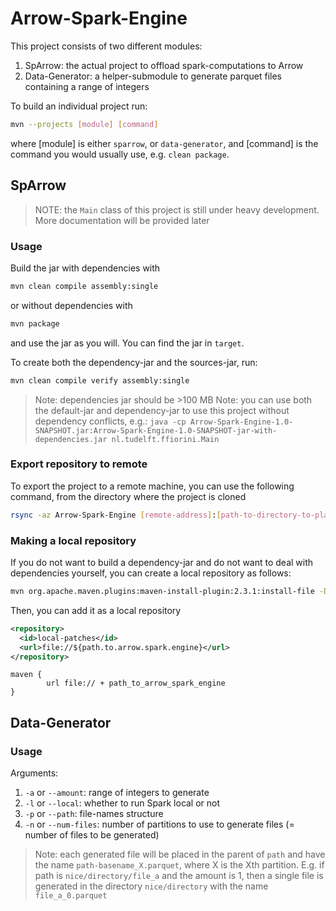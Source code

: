 # Arrow-Spark-Engine
This project consists of two different modules:
1. SpArrow: the actual project to offload spark-computations to Arrow
2. Data-Generator: a helper-submodule to generate parquet files containing a range of integers

To build an individual project run:
```bash
mvn --projects [module] [command]
```
where [module] is either `sparrow`, or `data-generator`,
and [command] is the command you would usually use, e.g. `clean package`.

## SpArrow
> NOTE: the `Main` class of this project is still under heavy development. More documentation will be provided later

### Usage
Build the jar with dependencies with
```bash
mvn clean compile assembly:single
```
or without dependencies with
```bash
mvn package
```
and use the jar as you will. You can find the jar in `target`.

To create both the dependency-jar and the sources-jar, run:
```bash
mvn clean compile verify assembly:single
```
>Note: dependencies jar should be >100 MB
>Note: you can use both the default-jar and dependency-jar to use this project without dependency conflicts, e.g.:
> `java -cp Arrow-Spark-Engine-1.0-SNAPSHOT.jar:Arrow-Spark-Engine-1.0-SNAPSHOT-jar-with-dependencies.jar nl.tudelft.ffiorini.Main`

### Export repository to remote
To export the project to a remote machine, you can use the following command, from the directory where the project is cloned
```bash
rsync -az Arrow-Spark-Engine [remote-address]:[path-to-directory-to-place-project-directory]/ --filter=':- .gitignore' --exclude='Arrow-Spark-Engine/.git'
```

### Making a local repository
If you do not want to build a dependency-jar and do not want to deal with dependencies yourself,
you can create a local repository as follows:
```bash 
mvn org.apache.maven.plugins:maven-install-plugin:2.3.1:install-file -Dfile=target/Arrow-Spark-Engine-1.0-SNAPSHOT.jar -DgroupId=nl.tudelft.abs.ffiorini -DartifactId=Arrow-Spark-Engine -Dversion=1.0-SNAPSHOT -Dpackaging=jar -DlocalRepositoryPath=.
```
Then, you can add it as a local repository
```xml
<repository>
  <id>local-patches</id>
  <url>file://${path.to.arrow.spark.engine}</url>
</repository>
```

```gradle.build
maven {
        url file:// + path_to_arrow_spark_engine
}
```

## Data-Generator

### Usage
Arguments:
1. `-a` or `--amount`: range of integers to generate
2. `-l` or `--local`: whether to run Spark local or not
3. `-p` or `--path`: file-names structure
4. `-n` or `--num-files`: number of partitions to use to generate files (= number of files to be generated)

>Note: each generated file will be placed in the parent of `path` and have the name `path-basename_X.parquet`, 
> where X is the Xth partition. E.g. if path is `nice/directory/file_a` and the amount is 1, then a single 
> file is generated in the directory `nice/directory` with the name `file_a_0.parquet`



